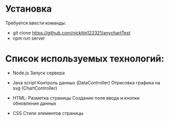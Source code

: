 # Установка

Требуется ввести команды:

- git clone https://github.com/nickitin123321/anychartTest
- npm run server

# Список используемых технологий:

- Node.js
  Запуск сервера

- Java script
  Контроль данных (DataController)
  Отрисовка графика на svg (ChartController)

- HTML:
  Разметка страницы
  Создание поля ввода и кнопки обновления данных

- CSS
  Cтили элементов страницы
